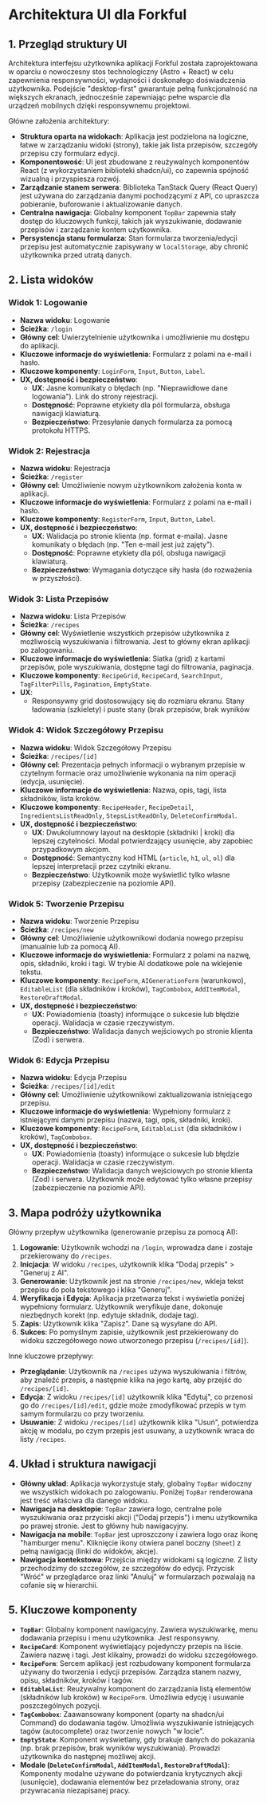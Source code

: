 # Architektura UI dla Forkful

## 1. Przegląd struktury UI

Architektura interfejsu użytkownika aplikacji Forkful została zaprojektowana w oparciu o nowoczesny stos technologiczny (Astro + React) w celu zapewnienia responsywności, wydajności i doskonałego doświadczenia użytkownika. Podejście "desktop-first" gwarantuje pełną funkcjonalność na większych ekranach, jednocześnie zapewniając pełne wsparcie dla urządzeń mobilnych dzięki responsywnemu projektowi.

Główne założenia architektury:

- **Struktura oparta na widokach**: Aplikacja jest podzielona na logiczne, łatwe w zarządzaniu widoki (strony), takie jak lista przepisów, szczegóły przepisu czy formularz edycji.
- **Komponentowość**: UI jest zbudowane z reużywalnych komponentów React (z wykorzystaniem biblioteki shadcn/ui), co zapewnia spójność wizualną i przyspiesza rozwój.
- **Zarządzanie stanem serwera**: Biblioteka TanStack Query (React Query) jest używana do zarządzania danymi pochodzącymi z API, co upraszcza pobieranie, buforowanie i aktualizowanie danych.
- **Centralna nawigacja**: Globalny komponent `TopBar` zapewnia stały dostęp do kluczowych funkcji, takich jak wyszukiwanie, dodawanie przepisów i zarządzanie kontem użytkownika.
- **Persystencja stanu formularza**: Stan formularza tworzenia/edycji przepisu jest automatycznie zapisywany w `localStorage`, aby chronić użytkownika przed utratą danych.

## 2. Lista widoków

### Widok 1: Logowanie

- **Nazwa widoku**: Logowanie
- **Ścieżka**: `/login`
- **Główny cel**: Uwierzytelnienie użytkownika i umożliwienie mu dostępu do aplikacji.
- **Kluczowe informacje do wyświetlenia**: Formularz z polami na e-mail i hasło.
- **Kluczowe komponenty**: `LoginForm`, `Input`, `Button`, `Label`.
- **UX, dostępność i bezpieczeństwo**:
  - **UX**: Jasne komunikaty o błędach (np. "Nieprawidłowe dane logowania"). Link do strony rejestracji.
  - **Dostępność**: Poprawne etykiety dla pól formularza, obsługa nawigacji klawiaturą.
  - **Bezpieczeństwo**: Przesyłanie danych formularza za pomocą protokołu HTTPS.

### Widok 2: Rejestracja

- **Nazwa widoku**: Rejestracja
- **Ścieżka**: `/register`
- **Główny cel**: Umożliwienie nowym użytkownikom założenia konta w aplikacji.
- **Kluczowe informacje do wyświetlenia**: Formularz z polami na e-mail i hasło.
- **Kluczowe komponenty**: `RegisterForm`, `Input`, `Button`, `Label`.
- **UX, dostępność i bezpieczeństwo**:
  - **UX**: Walidacja po stronie klienta (np. format e-maila). Jasne komunikaty o błędach (np. "Ten e-mail jest już zajęty").
  - **Dostępność**: Poprawne etykiety dla pól, obsługa nawigacji klawiaturą.
  - **Bezpieczeństwo**: Wymagania dotyczące siły hasła (do rozważenia w przyszłości).

### Widok 3: Lista Przepisów

- **Nazwa widoku**: Lista Przepisów
- **Ścieżka**: `/recipes`
- **Główny cel**: Wyświetlenie wszystkich przepisów użytkownika z możliwością wyszukiwania i filtrowania. Jest to główny ekran aplikacji po zalogowaniu.
- **Kluczowe informacje do wyświetlenia**: Siatka (grid) z kartami przepisów, pole wyszukiwania, dostępne tagi do filtrowania, paginacja.
- **Kluczowe komponenty**: `RecipeGrid`, `RecipeCard`, `SearchInput`, `TagFilterPills`, `Pagination`, `EmptyState`.
- **UX**:
  - Responsywny grid dostosowujący się do rozmiaru ekranu. Stany ładowania (szkielety) i puste stany (brak przepisów, brak wyników

### Widok 4: Widok Szczegółowy Przepisu

- **Nazwa widoku**: Widok Szczegółowy Przepisu
- **Ścieżka**: `/recipes/[id]`
- **Główny cel**: Prezentacja pełnych informacji o wybranym przepisie w czytelnym formacie oraz umożliwienie wykonania na nim operacji (edycja, usunięcie).
- **Kluczowe informacje do wyświetlenia**: Nazwa, opis, tagi, lista składników, lista kroków.
- **Kluczowe komponenty**: `RecipeHeader`, `RecipeDetail`, `IngredientsListReadOnly`, `StepsListReadOnly`, `DeleteConfirmModal`.
- **UX, dostępność i bezpieczeństwo**:
  - **UX**: Dwukolumnowy layout na desktopie (składniki | kroki) dla lepszej czytelności. Modal potwierdzający usunięcie, aby zapobiec przypadkowym akcjom.
  - **Dostępność**: Semantyczny kod HTML (`article`, `h1`, `ul`, `ol`) dla lepszej interpretacji przez czytniki ekranu.
  - **Bezpieczeństwo**: Użytkownik może wyświetlić tylko własne przepisy (zabezpieczenie na poziomie API).
 
### Widok 5: Tworzenie Przepisu
 
- **Nazwa widoku**: Tworzenie Przepisu
- **Ścieżka**: `/recipes/new`
- **Główny cel**: Umożliwienie użytkownikowi dodania nowego przepisu (manualnie lub za pomocą AI).
- **Kluczowe informacje do wyświetlenia**: Formularz z polami na nazwę, opis, składniki, kroki i tagi. W trybie AI dodatkowe pole na wklejenie tekstu.
- **Kluczowe komponenty**: `RecipeForm`, `AIGenerationForm` (warunkowo), `EditableList` (dla składników i kroków), `TagCombobox`, `AddItemModal`, `RestoreDraftModal`.
- **UX, dostępność i bezpieczeństwo**:
  - **UX**: Powiadomienia (toasty) informujące o sukcesie lub błędzie operacji. Walidacja w czasie rzeczywistym.
  - **Bezpieczeństwo**: Walidacja danych wejściowych po stronie klienta (Zod) i serwera.
 
### Widok 6: Edycja Przepisu
 
- **Nazwa widoku**: Edycja Przepisu
- **Ścieżka**: `/recipes/[id]/edit`
- **Główny cel**: Umożliwienie użytkownikowi zaktualizowania istniejącego przepisu.
- **Kluczowe informacje do wyświetlenia**: Wypełniony formularz z istniejącymi danymi przepisu (nazwa, tagi, opis, składniki, kroki).
- **Kluczowe komponenty**: `RecipeForm`, `EditableList` (dla składników i kroków), `TagCombobox`.
- **UX, dostępność i bezpieczeństwo**:
  - **UX**: Powiadomienia (toasty) informujące o sukcesie lub błędzie operacji. Walidacja w czasie rzeczywistym.
  - **Bezpieczeństwo**: Walidacja danych wejściowych po stronie klienta (Zod) i serwera. Użytkownik może edytować tylko własne przepisy (zabezpieczenie na poziomie API).
 
## 3. Mapa podróży użytkownika
 
 Główny przepływ użytkownika (generowanie przepisu za pomocą AI):

1.  **Logowanie**: Użytkownik wchodzi na `/login`, wprowadza dane i zostaje przekierowany do `/recipes`.
2.  **Inicjacja**: W widoku `/recipes`, użytkownik klika "Dodaj przepis" > "Generuj z AI".
3.  **Generowanie**: Użytkownik jest na stronie `/recipes/new`, wkleja tekst przepisu do pola tekstowego i klika "Generuj".
4.  **Weryfikacja i Edycja**: Aplikacja przetwarza tekst i wyświetla poniżej wypełniony formularz. Użytkownik weryfikuje dane, dokonuje niezbędnych korekt (np. edytuje składnik, dodaje tag).
5.  **Zapis**: Użytkownik klika "Zapisz". Dane są wysyłane do API.
6.  **Sukces**: Po pomyślnym zapisie, użytkownik jest przekierowany do widoku szczegółowego nowo utworzonego przepisu (`/recipes/[id]`).

Inne kluczowe przepływy:

- **Przeglądanie**: Użytkownik na `/recipes` używa wyszukiwania i filtrów, aby znaleźć przepis, a następnie klika na jego kartę, aby przejść do `/recipes/[id]`.
- **Edycja**: Z widoku `/recipes/[id]` użytkownik klika "Edytuj", co przenosi go do `/recipes/[id]/edit`, gdzie może zmodyfikować przepis w tym samym formularzu co przy tworzeniu.
- **Usuwanie**: Z widoku `/recipes/[id]` użytkownik klika "Usuń", potwierdza akcję w modalu, po czym przepis jest usuwany, a użytkownik wraca do listy `/recipes`.

## 4. Układ i struktura nawigacji

- **Główny układ**: Aplikacja wykorzystuje stały, globalny `TopBar` widoczny we wszystkich widokach po zalogowaniu. Poniżej `TopBar` renderowana jest treść właściwa dla danego widoku.
- **Nawigacja na desktopie**: `TopBar` zawiera logo, centralne pole wyszukiwania oraz przyciski akcji ("Dodaj przepis") i menu użytkownika po prawej stronie. Jest to główny hub nawigacyjny.
- **Nawigacja na mobile**: `TopBar` jest uproszczony i zawiera logo oraz ikonę "hamburger menu". Kliknięcie ikony otwiera panel boczny (`Sheet`) z pełną nawigacją (linki do widoków, akcje).
- **Nawigacja kontekstowa**: Przejścia między widokami są logiczne. Z listy przechodzimy do szczegółów, ze szczegółów do edycji. Przycisk "Wróć" w przeglądarce oraz linki "Anuluj" w formularzach pozwalają na cofanie się w hierarchii.

## 5. Kluczowe komponenty

- **`TopBar`**: Globalny komponent nawigacyjny. Zawiera wyszukiwarkę, menu dodawania przepisu i menu użytkownika. Jest responsywny.
- **`RecipeCard`**: Komponent wyświetlający pojedynczy przepis na liście. Zawiera nazwę i tagi. Jest klikalny, prowadzi do widoku szczegółowego.
- **`RecipeForm`**: Sercem aplikacji jest rozbudowany komponent formularza używany do tworzenia i edycji przepisów. Zarządza stanem nazwy, opisu, składników, kroków i tagów.
- **`EditableList`**: Reużywalny komponent do zarządzania listą elementów (składników lub kroków) w `RecipeForm`. Umożliwia edycję i usuwanie poszczególnych pozycji.
- **`TagCombobox`**: Zaawansowany komponent (oparty na shadcn/ui Command) do dodawania tagów. Umożliwia wyszukiwanie istniejących tagów (autocomplete) oraz tworzenie nowych "w locie".
- **`EmptyState`**: Komponent wyświetlany, gdy brakuje danych do pokazania (np. brak przepisów, brak wyników wyszukiwania). Prowadzi użytkownika do następnej możliwej akcji.
- **Modale (`DeleteConfirmModal`, `AddItemModal`, `RestoreDraftModal`)**: Komponenty modalne używane do potwierdzania krytycznych akcji (usunięcie), dodawania elementów bez przeładowania strony, oraz przywracania niezapisanej pracy.

